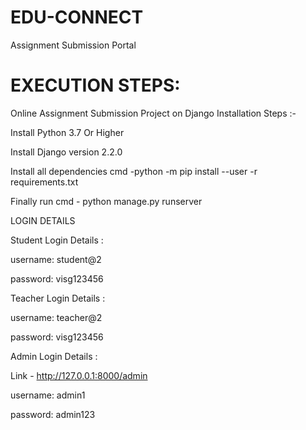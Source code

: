 # EDU-CONNECT
Assignment Submission Portal

# EXECUTION STEPS:

Online Assignment Submission Project on Django Installation Steps :-

Install Python 3.7 Or Higher

Install Django version 2.2.0

Install all dependencies cmd -python -m pip install --user -r requirements.txt

Finally run cmd - python manage.py runserver



LOGIN DETAILS

Student Login Details :

username: student@2

password: visg123456



Teacher Login Details :

username: teacher@2

password: visg123456



Admin Login Details :

Link - http://127.0.0.1:8000/admin

username: admin1

password: admin123


